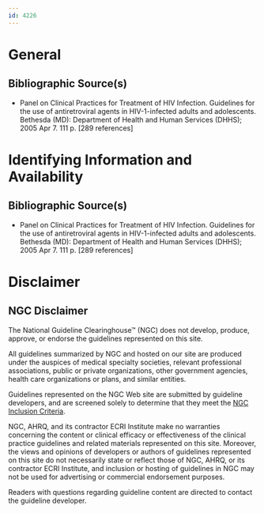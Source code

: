 ```yaml
---
id: 4226
---
```


# General

## Bibliographic Source(s)

- Panel on Clinical Practices for Treatment of HIV Infection. Guidelines for the use of antiretroviral agents in HIV-1-infected adults and adolescents. Bethesda (MD): Department of Health and Human Services (DHHS); 2005 Apr 7. 111 p. [289 references]

# Identifying Information and Availability

## Bibliographic Source(s)

- Panel on Clinical Practices for Treatment of HIV Infection. Guidelines for the use of antiretroviral agents in HIV-1-infected adults and adolescents. Bethesda (MD): Department of Health and Human Services (DHHS); 2005 Apr 7. 111 p. [289 references]

# Disclaimer

## NGC Disclaimer

The National Guideline Clearinghouse™ (NGC) does not develop, produce, approve, or endorse the guidelines represented on this site.

All guidelines summarized by NGC and hosted on our site are produced under the auspices of medical specialty societies, relevant professional associations, public or private organizations, other government agencies, health care organizations or plans, and similar entities.

Guidelines represented on the NGC Web site are submitted by guideline developers, and are screened solely to determine that they meet the [NGC Inclusion Criteria](/help-and-about/summaries/inclusion-criteria).

NGC, AHRQ, and its contractor ECRI Institute make no warranties concerning the content or clinical efficacy or effectiveness of the clinical practice guidelines and related materials represented on this site. Moreover, the views and opinions of developers or authors of guidelines represented on this site do not necessarily state or reflect those of NGC, AHRQ, or its contractor ECRI Institute, and inclusion or hosting of guidelines in NGC may not be used for advertising or commercial endorsement purposes.

Readers with questions regarding guideline content are directed to contact the guideline developer.

